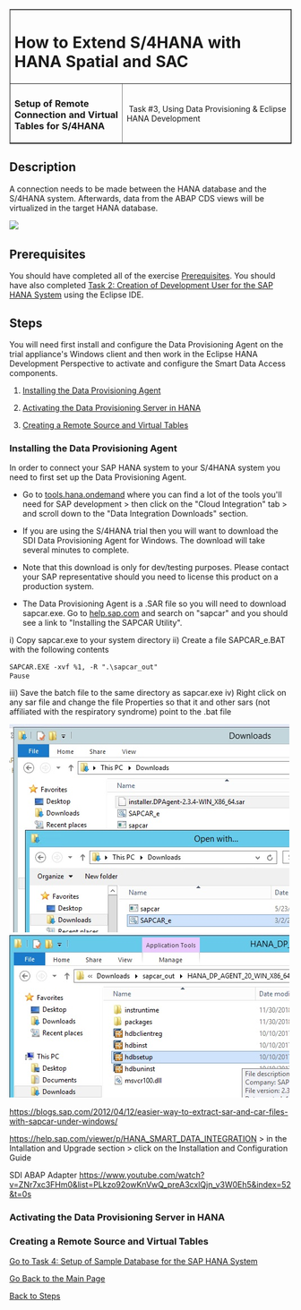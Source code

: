 <table width=100% border=>
<tr><td colspan=2><h1>How to Extend S/4HANA with HANA Spatial and SAC</h1></td></tr>
<tr><td><h3>Setup of Remote Connection and Virtual Tables for S/4HANA</h3></td><td width=60%></br>&nbsp;Task #3, Using Data Provisioning &  Eclipse HANA Development</p></td></tr>
</table>

## Description

A connection needs to be made between the HANA database and the S/4HANA system. Afterwards, data from the ABAP CDS views will be virtualized in the target HANA database.

<img src="../images/XXXXXX.jpg">

## Prerequisites

You should have completed all of the exercise [Prerequisites](../exercises/preReqs.md). You should have also completed [Task 2: Creation of Development User for the SAP HANA System](../exercises/hdbUser.md) using the Eclipse IDE.

## Steps

You will need first install and configure the Data Provisioning Agent on the trial appliance's Windows client and then work in the Eclipse HANA Development Perspective to activate and configure the Smart Data Access components.

1. [Installing the Data Provisioning Agent](#sdidpa)

1. [Activating the Data Provisioning Server in HANA](#sdihdps)

1. [Creating a Remote Source and Virtual Tables](#sdarsvt)


### <a name="sdidpa"></a> Installing the Data Provisioning Agent

In order to connect your SAP HANA system to your S/4HANA system you need to first set up the Data Provisioning Agent.  

* Go to [tools.hana.ondemand](https://tools.hana.ondemand.com) where you can find a lot of the tools you'll need for SAP development > then click on the "Cloud Integration" tab > and scroll down to the "Data Integration Downloads" section.

* If you are using the S/4HANA trial then you will want to download the SDI Data Provisioning Agent for Windows. The download will take several minutes to complete.

* Note that this download is only for dev/testing purposes. Please contact your SAP representative should you need to license this product on a production system.

* The Data Provisioning Agent is a .SAR file so you will need to download sapcar.exe. Go to [help.sap.com](http://help.sap.com) and search on "sapcar" and you should see a link to "Installing the SAPCAR Utility".

i)	Copy sapcar.exe to your system directory
ii)	Create a file SAPCAR_e.BAT with the following contents

```
SAPCAR.EXE -xvf %1, -R ".\sapcar_out"
Pause
```

iii)	Save the batch file to the same directory as sapcar.exe
iv)	Right click on any sar file and change the file Properties so that it and other sars (not affiliated with the respiratory syndrome) point to the .bat file

<img src="../images/sapcar1.jpg">



<img src="../images/sapcar2.jpg">

https://blogs.sap.com/2012/04/12/easier-way-to-extract-sar-and-car-files-with-sapcar-under-windows/


https://help.sap.com/viewer/p/HANA_SMART_DATA_INTEGRATION > in the Intallation and Upgrade section > click on the Installation and Configuration Guide

SDI ABAP Adapter https://www.youtube.com/watch?v=ZNr7xc3FHm0&list=PLkzo92owKnVwQ_preA3cxlQjn_v3W0Eh5&index=52&t=0s


### <a name="sdihdps"></a> Activating the Data Provisioning Server in HANA


### <a name="sdarsvt"></a> Creating a Remote Source and Virtual Tables





[Go to Task 4: Setup of Sample Database for the SAP HANA System](hdbData.md)

[Go Back to the Main Page](../demoHowTo.md)

[Back to Steps](#steps)
